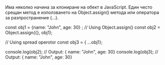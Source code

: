 Има няколко начина за клониране на обект в JavaScript. Един често срещан метод е използването на Object.assign() метода или оператора за разпространение (...).

const obj1 = {name: "John", age: 30} ;
// Using Object.assign()
const obj2 = Object.assign({}, obj1);

// Using spread operotor
const obj3 = { ...obj1};

console.log(obj2); // Output: { name: "John", age: 30}
console.log(obj3); // Output: { name: "John", age: 30}
